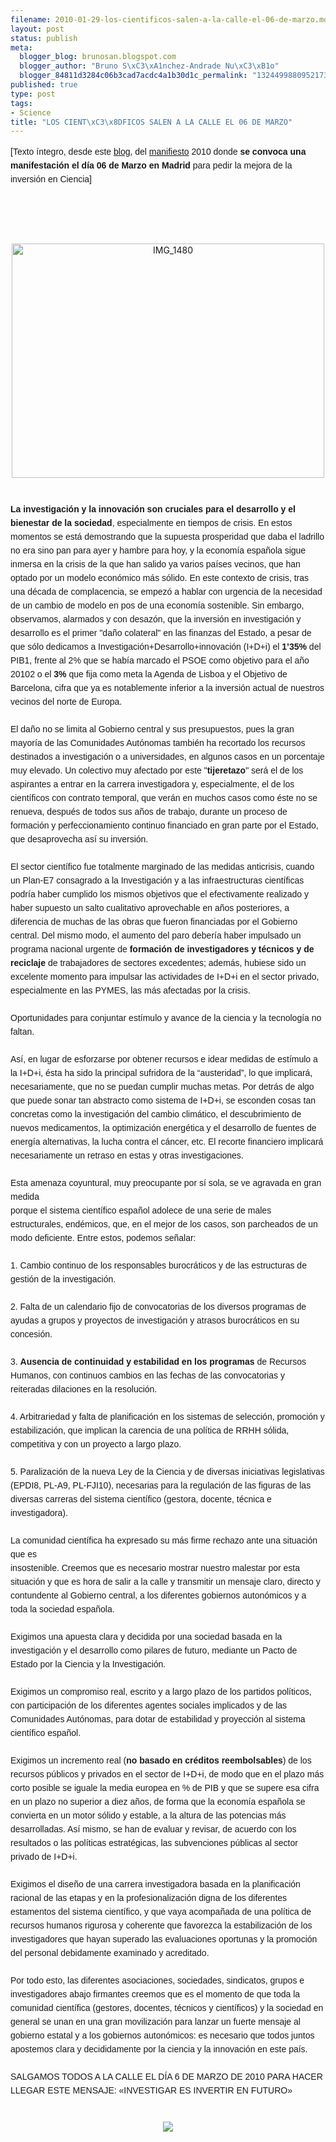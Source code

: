 ```yaml
--- 
filename: 2010-01-29-los-cientificos-salen-a-la-calle-el-06-de-marzo.md
layout: post
status: publish
meta: 
  blogger_blog: brunosan.blogspot.com
  blogger_author: "Bruno S\xC3\xA1nchez-Andrade Nu\xC3\xB1o"
  blogger_84811d3284c06b3cad7acdc4a1b30d1c_permalink: "132449988095217367"
published: true
type: post
tags: 
- Science
title: "LOS CIENT\xC3\x8DFICOS SALEN A LA CALLE EL 06 DE MARZO"
---
```

<span class="Apple-style-span" style="font-family:Verdana, sans-serif;font-size:14px;line-height:22px;">[Texto íntegro, desde este <a href="http://aldea-irreductible.blogspot.com/2010/01/los-cientificos-salen-la-calle-el-06-de.html">blog</a>, del <a href="http://precarios.org/">manifiesto</a> 2010 donde&nbsp;<span class="Apple-style-span" style="font-weight:bold;">se convoca una manifestación el día 06 de Marzo en Madrid <span class="Apple-style-span" style="font-weight:normal;">para pedir la mejora de la inversión en Ciencia</span><span class="Apple-style-span" style="font-weight:normal;">]</span></span></span><br /><span class="Apple-style-span" style="font-family:Verdana, sans-serif;font-size:14px;line-height:22px;"><b><br /></b></span><br /><span class="Apple-style-span" style="font-family:Verdana, sans-serif;font-size:14px;line-height:22px;"><b><br /></b></span><br /><div style="text-align:center;"><a href="http://www.flickr.com/photos/nasonurb/3501933853/" title="IMG_1480 by brunosan, on Flickr"><img alt="IMG_1480" height="375" src="http://farm4.static.flickr.com/3593/3501933853_84eb7b3318.jpg" width="500" /></a></div><span class="Apple-style-span" style="font-family:Verdana, sans-serif;font-size:14px;line-height:22px;"><b><br /></b></span><br /><span class="Apple-style-span" style="font-family:Verdana, sans-serif;font-size:14px;line-height:22px;"><b>La investigación y la innovación son cruciales para el desarrollo y el bienestar de la sociedad</b>, especialmente en tiempos de crisis. En estos momentos se está demostrando que la supuesta prosperidad que daba el ladrillo no era sino pan para ayer y hambre para hoy, y la economía española sigue inmersa en la crisis de la que han salido ya varios países vecinos, que han optado por un modelo económico más sólido. En este contexto de crisis, tras una década de complacencia, se empezó a hablar con urgencia de la necesidad de un cambio de modelo en pos de una economía sostenible. Sin embargo, observamos, alarmados y con desazón, que la inversión en investigación y desarrollo es el primer "daño colateral" en las finanzas del Estado, a pesar de que sólo dedicamos a Investigación+Desarrollo+innovación (I+D+i) el <b>1’35%</b> del PIB1, frente al 2% que se había marcado el PSOE como objetivo para el año 20102 o el <b>3%</b> que fija como meta la Agenda de Lisboa y el Objetivo de Barcelona, cifra que ya es notablemente inferior a la inversión actual de nuestros vecinos del norte de Europa.<br style="margin:0;padding:0;" /><br style="margin:0;padding:0;" />El daño no se limita al Gobierno central y sus presupuestos, pues la gran mayoría de las Comunidades Autónomas también ha recortado los recursos destinados a investigación o a universidades, en algunos casos en un porcentaje muy elevado. Un colectivo muy afectado por este "<b>tijeretazo</b>" será el de los aspirantes a entrar en la carrera investigadora y, especialmente, el de los científicos con contrato temporal, que verán en muchos casos como éste no se renueva, después de todos sus años de trabajo, durante un proceso de formación y perfeccionamiento continuo financiado en gran parte por el Estado, que desaprovecha así su inversión.<br style="margin:0;padding:0;" /><br style="margin:0;padding:0;" />El sector científico fue totalmente marginado de las medidas anticrisis, cuando un Plan-E7 consagrado a la Investigación y a las infraestructuras científicas podría haber cumplido los mismos objetivos que el efectivamente realizado y haber supuesto un salto cualitativo aprovechable en años posteriores, a diferencia de muchas de las obras que fueron financiadas por el Gobierno central. Del mismo modo, el aumento del paro debería haber impulsado un programa nacional urgente de <b>formación de investigadores y técnicos y de reciclaje</b> de trabajadores de sectores excedentes; además, hubiese sido un excelente momento para impulsar las actividades de I+D+i en el sector privado, especialmente en las PYMES, las más afectadas por la crisis.<br style="margin:0;padding:0;" /><br style="margin:0;padding:0;" />Oportunidades para conjuntar estímulo y avance de la ciencia y la tecnología no faltan.<br style="margin:0;padding:0;" /><br style="margin:0;padding:0;" />Así, en lugar de esforzarse por obtener recursos e idear medidas de estímulo a la I+D+i, ésta ha sido la principal sufridora de la “austeridad”, lo que implicará, necesariamente, que no se puedan cumplir muchas metas. Por detrás de algo que puede sonar tan abstracto como sistema de I+D+i, se esconden cosas tan concretas como la investigación del cambio climático, el descubrimiento de nuevos medicamentos, la optimización energética y el desarrollo de fuentes de energía alternativas, la lucha contra el cáncer, etc. El recorte financiero implicará necesariamente un retraso en estas y otras investigaciones.<br style="margin:0;padding:0;" /><br style="margin:0;padding:0;" />Esta amenaza coyuntural, muy preocupante por sí sola, se ve agravada en gran medida<br style="margin:0;padding:0;" />porque el sistema científico español adolece de una serie de males estructurales, endémicos, que, en el mejor de los casos, son parcheados de un modo deficiente. Entre estos, podemos señalar:<br style="margin:0;padding:0;" /><br style="margin:0;padding:0;" />1. Cambio continuo de los responsables burocráticos y de las estructuras de gestión de la investigación.<br style="margin:0;padding:0;" /><br style="margin:0;padding:0;" />2. Falta de un calendario fijo de convocatorias de los diversos programas de ayudas a grupos y proyectos de investigación y atrasos burocráticos en su concesión.<br style="margin:0;padding:0;" /><br style="margin:0;padding:0;" />3. <b>Ausencia de continuidad y estabilidad en los programas</b> de Recursos Humanos, con continuos cambios en las fechas de las convocatorias y reiteradas dilaciones en la resolución.<br style="margin:0;padding:0;" /><br style="margin:0;padding:0;" />4. Arbitrariedad y falta de planificación en los sistemas de selección, promoción y<br style="margin:0;padding:0;" />estabilización, que implican la carencia de una política de RRHH sólida, competitiva y con un proyecto a largo plazo.<br style="margin:0;padding:0;" /><br style="margin:0;padding:0;" />5. Paralización de la nueva Ley de la Ciencia y de diversas iniciativas legislativas (EPDI8, PL-A9, PL-FJI10), necesarias para la regulación de las figuras de las diversas carreras del sistema científico (gestora, docente, técnica e investigadora).<br style="margin:0;padding:0;" /><br style="margin:0;padding:0;" />La comunidad científica ha expresado su más firme rechazo ante una situación que es<br style="margin:0;padding:0;" />insostenible. Creemos que es necesario mostrar nuestro malestar por esta situación y que es hora de salir a la calle y transmitir un mensaje claro, directo y contundente al Gobierno central, a los diferentes gobiernos autonómicos y a toda la sociedad española.<br style="margin:0;padding:0;" /><br style="margin:0;padding:0;" />Exigimos una apuesta clara y decidida por una sociedad basada en la investigación y el desarrollo como pilares de futuro, mediante un Pacto de Estado por la Ciencia y la Investigación.<br style="margin:0;padding:0;" /><br style="margin:0;padding:0;" />Exigimos un compromiso real, escrito y a largo plazo de los partidos políticos, con participación de los diferentes agentes sociales implicados y de las Comunidades Autónomas, para dotar de estabilidad y proyección al sistema científico español.<br style="margin:0;padding:0;" /><br style="margin:0;padding:0;" />Exigimos un incremento real (<b>no basado en créditos reembolsables</b>) de los recursos públicos y privados en el sector de I+D+i, de modo que en el plazo más corto posible se iguale la media europea en % de PIB y que se supere esa cifra en un plazo no superior a diez años, de forma que la economía española se convierta en un motor sólido y estable, a la altura de las potencias más desarrolladas. Así mismo, se han de evaluar y revisar, de acuerdo con los resultados o las políticas estratégicas, las subvenciones públicas al sector privado de I+D+i.<br style="margin:0;padding:0;" /><br style="margin:0;padding:0;" />Exigimos el diseño de una carrera investigadora basada en la planificación racional de las etapas y en la profesionalización digna de los diferentes estamentos del sistema científico, y que vaya acompañada de una política de recursos humanos rigurosa y coherente que favorezca la estabilización de los investigadores que hayan superado las evaluaciones oportunas y la promoción del personal debidamente examinado y acreditado.<br style="margin:0;padding:0;" /><br style="margin:0;padding:0;" />Por todo esto, las diferentes asociaciones, sociedades, sindicatos, grupos e investigadores abajo firmantes creemos que es el momento de que toda la comunidad científica (gestores, docentes, técnicos y científicos) y la sociedad en general se unan en una gran movilización para lanzar un fuerte mensaje al gobierno estatal y a los gobiernos autonómicos: es necesario que todos juntos apostemos clara y decididamente por la ciencia y la innovación en este país.<br style="margin:0;padding:0;" /><br style="margin:0;padding:0;" />SALGAMOS TODOS A LA CALLE EL DÍA 6 DE MARZO DE 2010 PARA HACER LLEGAR ESTE MENSAJE: «INVESTIGAR ES INVERTIR EN FUTURO»</span><br /><span class="Apple-style-span" style="font-family:Verdana, sans-serif;font-size:14px;line-height:22px;"><br /></span><br /><div class="separator" style="clear:both;text-align:center;"><a href="http://nasonurb.files.wordpress.com/2010/01/photo.jpeg" style="margin-left:1em;margin-right:1em;"><img border="0" src="http://nasonurb.files.wordpress.com/2010/01/photo.jpeg?w=300" /></a></div><span class="Apple-style-span" style="font-family:Verdana, sans-serif;font-size:14px;line-height:22px;"><br /></span>
